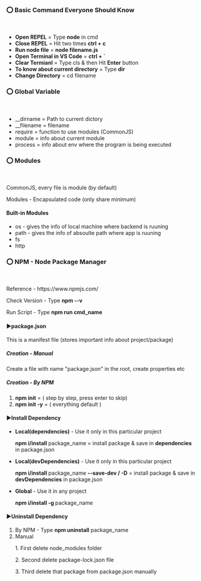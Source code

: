 <h3>⭕ Basic Command Everyone Should Know</h3> <br />
<ul>
    <li>  <strong>Open REPEL</strong> = Type <strong>node</strong> in cmd </li>
    <li>  <strong>Close REPEL</strong> = Hit two times <strong> ctrl + c </strong> </li>
    <li>  <strong>Run node file</strong> = <strong> node filename.js </strong> </li>
    <li>  <strong>Open Terminal in VS Code</strong> = <strong> ctrl + ` </strong> </li>
    <li>  <strong>Clear Termianl</strong> = Type <string>cls</strong> & then Hit <strong>Enter</strong> button</li>
    <li> <strong>To know about current directory</strong> = Type <strong>dir</strong> </li>
    <li> <strong>Change Directory</strong> = cd filename</li>
</ul>

<h3>⭕ Global Variable</h3> <br />
<ul>
<li>__dirname = Path to current dictory</li>
<li>__filename = filename</li>
<li>require = function to use modules (CommonJS) </li>
<li>module = info about current module</li>
<li>process = info about env where the program is being executed</li>
</ul>

<h3>⭕ Modules</h3> <br />
<p>CommonJS, every file is module (by default) </p>

<p>Modules - Encapsulated code (only share minimum) </p>

<h4>Built-in Modules</h4>

<ul>

<li>os - gives the info of local machine where backend is ruuning</li>

<li>path - gives the info of absoulte path where app is ruuning</li>

<li>fs</li>

<li>http</li>

</ul>

<h3>⭕ NPM - Node Package Manager</h3> <br />
<p>Reference - https://www.npmjs.com/ </p>
<p>Check Version - Type <strong>npm --v</strong> </p>
<p>Run Script - Type <strong>npm run cmd_name</strong> </p>

<h4>▶package.json</h4>
<p>This is a manifest file (stores important info about project/package)</p>

<h5>Creation - Manual</h5>
<p>Create a file with name "package.json" in the root,
create properties etc</p>

<h5>Creation - By NPM</h5>
<ol>
<li><strong>npm init</strong> = ( step by step, press enter to skip)</li>
<li><strong>npm init -y</strong> = ( everything default ) </li>
</ol>

<h4>▶Install Dependency</h4>
<ul>
<li><strong>Local(dependencies)</strong> - Use it only in this particular project <br/> 
<p><strong>npm i/install</strong> package_name = install package & save in <strong>dependencies</strong>  in package.json</p> 
</li>
<li><strong>Local(devDependencies)</strong> - Use it only in this particular project <br/> 
<p><strong>npm i/install</strong> package_name <strong>--save-dev / -D</strong> = install package & save in <strong>devDependencies</strong>  in package.json</p> 
</li>
<li><strong>Global</strong> - Use it in any project <br/>
<p><strong>npm i/install -g </strong>package_name </p>
</li>
</ul>

<h4>▶Uninstall Dependency</h4>
<ol>
<li>By NPM - Type <strong>npm uninstall</strong> package_name </li>
<li>Manual<br/> 
    <p>1. First delete node_modules folder</p>
    <p>2. Second delete package-lock.json file</p>
    <p>3. Third delete that package from package.json manually</p>
</li>
</ol>




